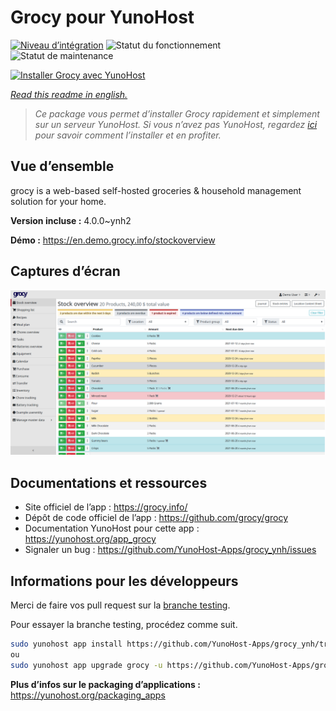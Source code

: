 <!--
N.B.: This README was automatically generated by https://github.com/YunoHost/apps/tree/master/tools/README-generator
It shall NOT be edited by hand.
-->

# Grocy pour YunoHost

[![Niveau d’intégration](https://dash.yunohost.org/integration/grocy.svg)](https://dash.yunohost.org/appci/app/grocy) ![Statut du fonctionnement](https://ci-apps.yunohost.org/ci/badges/grocy.status.svg) ![Statut de maintenance](https://ci-apps.yunohost.org/ci/badges/grocy.maintain.svg)

[![Installer Grocy avec YunoHost](https://install-app.yunohost.org/install-with-yunohost.svg)](https://install-app.yunohost.org/?app=grocy)

*[Read this readme in english.](./README.md)*

> *Ce package vous permet d’installer Grocy rapidement et simplement sur un serveur YunoHost.
Si vous n’avez pas YunoHost, regardez [ici](https://yunohost.org/#/install) pour savoir comment l’installer et en profiter.*

## Vue d’ensemble

grocy is a web-based self-hosted groceries & household management solution for your home.

**Version incluse :** 4.0.0~ynh2

**Démo :** https://en.demo.grocy.info/stockoverview

## Captures d’écran

![Capture d’écran de Grocy](./doc/screenshots/stock-en.png)

## Documentations et ressources

* Site officiel de l’app : <https://grocy.info/>
* Dépôt de code officiel de l’app : <https://github.com/grocy/grocy>
* Documentation YunoHost pour cette app : <https://yunohost.org/app_grocy>
* Signaler un bug : <https://github.com/YunoHost-Apps/grocy_ynh/issues>

## Informations pour les développeurs

Merci de faire vos pull request sur la [branche testing](https://github.com/YunoHost-Apps/grocy_ynh/tree/testing).

Pour essayer la branche testing, procédez comme suit.

``` bash
sudo yunohost app install https://github.com/YunoHost-Apps/grocy_ynh/tree/testing --debug
ou
sudo yunohost app upgrade grocy -u https://github.com/YunoHost-Apps/grocy_ynh/tree/testing --debug
```

**Plus d’infos sur le packaging d’applications :** <https://yunohost.org/packaging_apps>